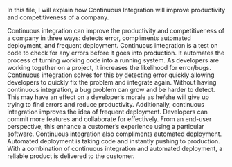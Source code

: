 In this file, I will explain how Continuous Integration will improve productivity and competitiveness of a company.



Continuous integration can improve the productivity and competitiveness of a company in three ways: detects error, compliments automated deployment, and frequent deployment. Continuous integration is a test on code to check for any errors before it goes into production. It automates the process of turning working code into a running system. As developers are working together on a project, it increases the likelihood for error/bugs. Continuous integration solves for this by detecting error quickly allowing developers to quickly fix the problem and integrate again. Without having continuous integration, a bug problem can grow and be harder to detect. This may have an effect on a developer’s morale as he/she will give up trying to find errors and reduce productivity. Additionally, continuous integration improves the idea of frequent deployment. Developers can commit more features and collaborate for effectively. From an end-user perspective, this enhance a customer’s experience using a particular software. Continuous integration also compliments automated deployment. Automated deployment is taking code and instantly pushing to production. With a combination of continuous integration and automated deployment, a reliable product is delivered to the customer.
